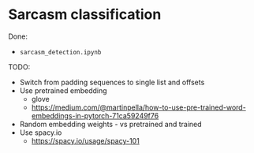 # Sarcasm classification

Done:

*   `sarcasm_detection.ipynb`

TODO:

*   Switch from padding sequences to single list and offsets
*   Use pretrained embedding
    *   glove
    *   https://medium.com/@martinpella/how-to-use-pre-trained-word-embeddings-in-pytorch-71ca59249f76
*   Random embedding weights - vs pretrained and trained
*   Use spacy.io
    *   https://spacy.io/usage/spacy-101
